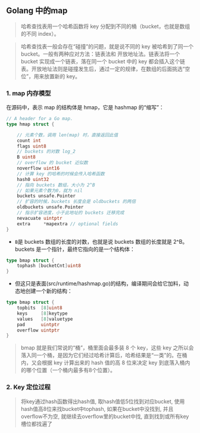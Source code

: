 ## Golang 中的map

> 哈希查找表用一个哈希函数将 key 分配到不同的桶（bucket，也就是数组的不同 index）。

> 哈希查找表一般会存在“碰撞”的问题，就是说不同的 key 被哈希到了同一个 bucket。一般有两种应对方法：链表法和 开放地址法。链表法将一个 bucket 实现成一个链表，落在同一个 bucket 中的 key 都会插入这个链表。开放地址法则是碰撞发生后，通过一定的规律，在数组的后面挑选“空位”，用来放置新的 key。


### 1. map 内存模型
在源码中，表示 map 的结构体是 hmap，它是 hashmap 的“缩写”：

```go
// A header for a Go map.
type hmap struct {

	// 元素个数，调用 len(map) 时，直接返回此值
	count int
	flags uint8
	// buckets 的对数 log_2
	B uint8
	// overflow 的 bucket 近似数
	noverflow uint16
	// 计算 key 的哈希的时候会传入哈希函数
	hash0 uint32
	// 指向 buckets 数组，大小为 2^B
	// 如果元素个数为0，就为 nil
	buckets unsafe.Pointer
	// 扩容的时候，buckets 长度会是 oldbuckets 的两倍
	oldbuckets unsafe.Pointer
	// 指示扩容进度，小于此地址的 buckets 迁移完成
	nevacuate uintptr
	extra     *mapextra // optional fields
}
```

* `B`是 buckets 数组的长度的对数，也就是说 buckets 数组的长度就是 2^B。 buckets 是一个指针，最终它指向的是一个结构体：
```go
type bmap struct {
    tophash [bucketCnt]uint8
}
```
* 但这只是表面(src/runtime/hashmap.go)的结构，编译期间会给它加料，动态地创建一个新的结构：
```go
type bmap struct {
    topbits  [8]uint8
    keys     [8]keytype
    values   [8]valuetype
    pad      uintptr
    overflow uintptr
}
```
> bmap 就是我们常说的“桶”，桶里面会最多装 8 个 key，这些 key 之所以会落入同一个桶，是因为它们经过哈希计算后，哈希结果是“一类”的。在桶内，又会根据 key 计算出来的 hash 值的高 8 位来决定 key 到底落入桶内的哪个位置（一个桶内最多有8个位置）。

### 2. Key 定位过程

> 将key通过hash函数得出hash值, 取hash值低5位找到对应bucket, 使用hash值高8位来找bucket中tophash, 如果在bucket中没找到, 并且overflow不为空, 就继续去overflow里的bucket中找, 直到找到或所有key槽位都找遍了